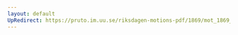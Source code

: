 ```yaml
---
layout: default
UpRedirect: https://pruto.im.uu.se/riksdagen-motions-pdf/1869/mot_1869__ak__292/mot_1869__ak__292-001.pdf
---
```

